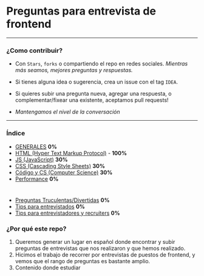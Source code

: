 # Preguntas para entrevista de frontend

----
### ¿Como contribuir?
- Con `Stars`, `forks` o compartiendo el repo en redes sociales. *Mientras más seamos, mejores preguntas y respuestas.*
- Si tienes alguna idea o sugerencia, crea un issue con el tag `IDEA`.
- Si quieres subir una pregunta nueva, agregar una respuesta, o complementar/fixear una existente, aceptamos pull requests!

- *Mantengamos el nivel de la conversación*
----

### Índice
- [GENERALES](./generales) **0%**
- [HTML (Hyper Text Markup Protocol)](./html) - **100%**
- [JS (JavaScript)](./js) **30%**
- [CSS (Cascading Style Sheets)](./css) **30%**
- [Código y CS (Computer Science)](./cs) **30%**
- [Performance]('./performance') **0%**


#
- [Preguntas Truculentas/Divertidas]('./tricky') **0%**
- [Tips para entrevistados]('./tips_interviewees') **0%**
- [Tips para entrevistadores y recruiters]('./tips_interviewers_and_recruiters') **0%**


### ¿Por qué este repo?
1. Queremos generar un lugar en español donde encontrar y subir preguntas de entrevistas que nos realizaron y que hemos realizado.
1. Hicimos el trabajo de recorrer por entrevistas de puestos de frontend, y vemos que el rango de preguntas es bastante amplio.
1. Contenido donde estudiar
